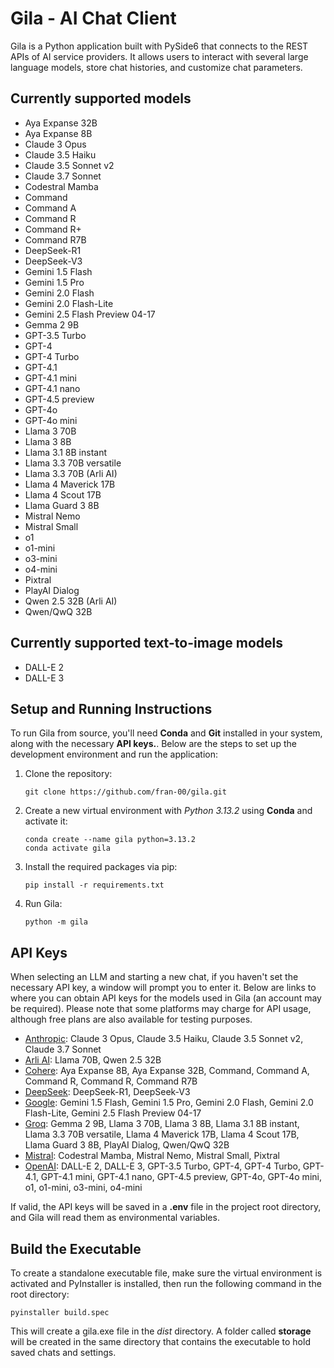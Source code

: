 # Gila - AI Chat Client

Gila is a Python application built with PySide6 that connects to the REST APIs of AI service providers. It allows users to interact with several large language models, store chat histories, and customize chat parameters.

## Currently supported models

- Aya Expanse 32B
- Aya Expanse 8B
- Claude 3 Opus
- Claude 3.5 Haiku
- Claude 3.5 Sonnet v2
- Claude 3.7 Sonnet
- Codestral Mamba
- Command
- Command A
- Command R
- Command R+
- Command R7B
- DeepSeek-R1
- DeepSeek-V3
- Gemini 1.5 Flash
- Gemini 1.5 Pro
- Gemini 2.0 Flash
- Gemini 2.0 Flash-Lite
- Gemini 2.5 Flash Preview 04-17
- Gemma 2 9B
- GPT-3.5 Turbo
- GPT-4
- GPT-4 Turbo
- GPT-4.1
- GPT-4.1 mini
- GPT-4.1 nano
- GPT-4.5 preview
- GPT-4o
- GPT-4o mini
- Llama 3 70B
- Llama 3 8B
- Llama 3.1 8B instant
- Llama 3.3 70B versatile
- Llama 3.3 70B (Arli AI)
- Llama 4 Maverick 17B
- Llama 4 Scout 17B
- Llama Guard 3 8B
- Mistral Nemo
- Mistral Small
- o1
- o1-mini
- o3-mini
- o4-mini
- Pixtral
- PlayAI Dialog
- Qwen 2.5 32B (Arli AI)
- Qwen/QwQ 32B

## Currently supported text-to-image models

- DALL-E 2
- DALL-E 3

## Setup and Running Instructions

To run Gila from source, you'll need **Conda** and **Git** installed in your system, along with the necessary **API keys.**. Below are the steps to set up the development environment and run the application:

1. Clone the repository:

    ```shell
    git clone https://github.com/fran-00/gila.git
    ```

2. Create a new virtual environment with *Python 3.13.2* using **Conda** and activate it:

    ```shell
    conda create --name gila python=3.13.2
    conda activate gila
    ```

3. Install the required packages via pip:

    ```shell
    pip install -r requirements.txt
    ```

4. Run Gila:

    ```shell
    python -m gila
    ```

## API Keys

When selecting an LLM and starting a new chat, if you haven't set the necessary API key, a window will prompt you to enter it. Below are links to where you can obtain API keys for the models used in Gila (an account may be required). Please note that some platforms may charge for API usage, although free plans are also available for testing purposes.

- [Anthropic](https://console.anthropic.com/settings/keys): Claude 3 Opus, Claude 3.5 Haiku, Claude 3.5 Sonnet v2, Claude 3.7 Sonnet
- [Arli AI](https://www.arliai.com/account): Llama 70B, Qwen 2.5 32B
- [Cohere](https://dashboard.cohere.com/api-keys): Aya Expanse 8B, Aya Expanse 32B, Command, Command A, Command R, Command R, Command R7B
- [DeepSeek](https://platform.deepseek.com/api_keys): DeepSeek-R1, DeepSeek-V3
- [Google](https://aistudio.google.com/app/apikey): Gemini 1.5 Flash, Gemini 1.5 Pro, Gemini 2.0 Flash, Gemini 2.0 Flash-Lite, Gemini 2.5 Flash Preview 04-17
- [Groq](https://console.groq.com/home): Gemma 2 9B, Llama 3 70B, Llama 3 8B, Llama 3.1 8B instant, Llama 3.3 70B versatile, Llama 4 Maverick 17B, Llama 4 Scout 17B, Llama Guard 3 8B, PlayAI Dialog, Qwen/QwQ 32B
- [Mistral](https://console.mistral.ai/api-keys): Codestral Mamba, Mistral Nemo, Mistral Small, Pixtral
- [OpenAI](https://platform.openai.com/settings/organization/general): DALL-E 2, DALL-E 3, GPT-3.5 Turbo, GPT-4, GPT-4 Turbo, GPT-4.1, GPT-4.1 mini, GPT-4.1 nano, GPT-4.5 preview, GPT-4o, GPT-4o mini, o1, o1-mini, o3-mini, o4-mini

If valid, the API keys will be saved in a **.env** file in the project root directory, and Gila will read them as environmental variables.

## Build the Executable

To create a standalone executable file, make sure the virtual environment is activated and PyInstaller is installed, then run the following command in the root directory:

```shell
pyinstaller build.spec
```

This will create a gila.exe file in the *dist* directory. A folder called **storage** will be created in the same directory that contains the executable to hold saved chats and settings.
